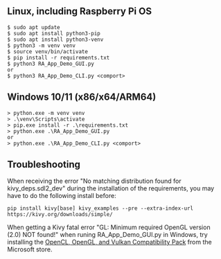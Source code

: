 ## Linux, including Raspberry Pi OS

```
$ sudo apt update
$ sudo apt install python3-pip
$ sudo apt install python3-venv
$ python3 -m venv venv
$ source venv/bin/activate
$ pip install -r requirements.txt
$ python3 RA_App_Demo_GUI.py
or
$ python3 RA_App_Demo_CLI.py <comport>
```

## Windows 10/11 (x86/x64/ARM64)

```
> python.exe -m venv venv
> .\venv\Scripts\activate
> pip.exe install -r .\requirements.txt
> python.exe .\RA_App_Demo_GUI.py
or
> python.exe .\RA_App_Demo_CLI.py <comport>
```

## Troubleshooting

When receiving the error "No matching distribution found for kivy_deps.sdl2_dev" during the installation of the requirements, you may have to do the following install before:

```
pip install kivy[base] kivy_examples --pre --extra-index-url https://kivy.org/downloads/simple/
```

When getting a Kivy fatal error "GL: Minimum required OpenGL version (2.0) NOT found!" when runing RA_App_Demo_GUI.py in Windows, try installing the [OpenCL, OpenGL, and Vulkan Compatibility Pack](https://apps.microsoft.com/detail/9nqpsl29bfff) from the Microsoft store.
